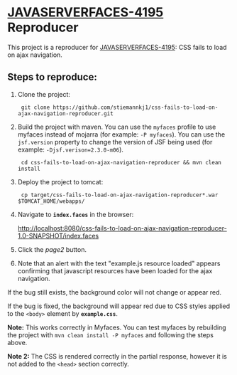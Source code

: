 # [JAVASERVERFACES-4195](https://java.net/jira/browse/JAVASERVERFACES-4195) Reproducer

This project is a reproducer for [JAVASERVERFACES-4195](https://java.net/jira/browse/JAVASERVERFACES-4195): CSS fails to load on ajax navigation.

## Steps to reproduce:

1. Clone the project:

        git clone https://github.com/stiemannkj1/css-fails-to-load-on-ajax-navigation-reproducer.git

2. Build the project with maven. You can use the `myfaces` profile to use myfaces instead of mojarra (for example: `-P myfaces`). You can use the `jsf.version` property to change the version of JSF being used (for example: `-Djsf.verison=2.3.0-m06`).

        cd css-fails-to-load-on-ajax-navigation-reproducer && mvn clean install

3. Deploy the project to tomcat:

        cp target/css-fails-to-load-on-ajax-navigation-reproducer*.war $TOMCAT_HOME/webapps/

4. Navigate to **`index.faces`** in the browser:

      [http://localhost:8080/css-fails-to-load-on-ajax-navigation-reproducer-1.0-SNAPSHOT/index.faces](http://localhost:8080/css-fails-to-load-on-ajax-navigation-reproducer-1.0-SNAPSHOT/index.faces)

5. Click the *page2* button.

6. Note that an alert with the text "example.js resource loaded" appears confirming that javascript resources have been loaded for the ajax navigation.

If the bug still exists, the background color will not change or appear red.

If the bug is fixed, the background will appear red due to CSS styles applied to the `<body>` element by **`example.css`**.

**Note:** This works correctly in Myfaces. You can test myfaces by rebuilding the project with  `mvn clean install -P myfaces` and following the steps above.

**Note 2:** The CSS is rendered correctly in the partial response, however it is not added to the `<head>` section correctly.

